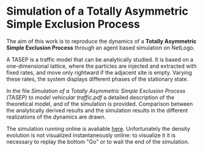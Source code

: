 # Simulation of a Totally Asymmetric Simple Exclusion Process

The aim of this work is to reproduce the dynamics of a **Totally Asymmetric Simple Exclusion Process** through an agent based simulation on NetLogo. 

A TASEP is a traffic model that can be analytically studied. It is based on a one-dimensional lattice, where the particles are injected and extracted with fixed rates, and move only rightward if the adjacent site is empty. Varying these rates, the system displays different phases of the stationary state. 

In the file *Simulation of a Totally Asymmetric Simple Exclusion Process (TASEP) to model vehicular traffic.pdf* a detailed description of the theoretical model, and of the simulation is provided. Comparison between the analytically derived results and the simulation results in the different realizations of the dynamics are drawn.

The simulation running online is avaliable [here](https://terna.to.it/tesineEconofisica/Simulation%20of%20a%20Totally%20Asymmetric%20Simple%20Exclusion%20Process%20(TASEP)%20to%20model%20vehicular%20traffic.html). Unfortunately the density evolution is not visualized instantaneously online: to visualize it  it is necessary to replay the bottom "Go" or to wait the end of the simulation.
